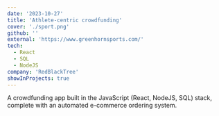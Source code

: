 ```yaml
---
date: '2023-10-27'
title: 'Athlete-centric crowdfunding'
cover: './sport.png'
github: ''
external: 'https://www.greenhornsports.com/'
tech:
  - React
  - SQL
  - NodeJS
company: 'RedBlackTree'
showInProjects: true
---
```


A crowdfunding app built in the JavaScript (React, NodeJS, SQL) stack, complete with an automated e-commerce ordering system.
